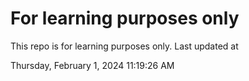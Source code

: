 # For learning purposes only
This repo is for learning purposes only.
Last updated at

Thursday, February 1, 2024 11:19:26 AM

